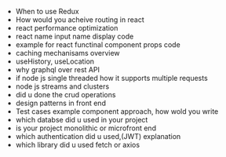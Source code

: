 - When to use Redux
- How would you acheive routing in react
- react performance optimization
- react name input name display code
- example for react functinal component props code
- caching mechanisams overview
- useHistory, useLocation
- why graphql over rest API
- if node js single threaded how it supports multiple requests
- node js streams and clusters
- did u done the crud operations
- design patterns in front end
- Test cases example component approach, how wold you write
- which databse did u used in your project
- is your project monolithic or microfront end
- which authentication did u used,(JWT) explanation
- which library did u used fetch or axios

